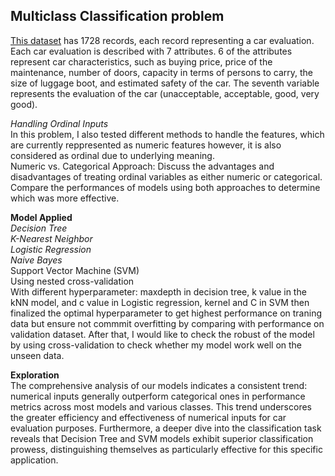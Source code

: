 ## Multiclass Classification problem

[This dataset](car+evaluation_data.zip) has 1728 records, each record representing a car evaluation. Each car evaluation is described with 7 attributes. 6 of the attributes represent car characteristics, such as buying price, price of the maintenance, number of doors, capacity in terms of persons to carry, the size of luggage boot, and estimated safety of the car. The seventh variable represents the evaluation of the car (unacceptable, acceptable, good, very good).


*Handling Ordinal Inputs*\
In this problem, I also tested different methods to handle the features, which are currently reppresented as numeric features however, it is also considered as ordinal due to underlying meaning.\
Numeric vs. Categorical Approach:
Discuss the advantages and disadvantages of treating ordinal variables as either numeric or categorical.
Compare the performances of models using both approaches to determine which was more effective.


**Model Applied**\
*Decision Tree*\
*K-Nearest Neighbor*\
*Logistic Regression*\
*Naive Bayes* \
Support Vector Machine (SVM)\
Using nested cross-validation\
With different hyperparameter: maxdepth in decision tree, k value in the kNN model, and c value in Logistic regression, kernel and C in SVM then finalized the optimal hyperparameter to get highest performance on traning data but ensure not commmit overfitting by comparing with performance on validation dataset. After that, I would like to check the robust of the model by using cross-validation to check whether my model work well on the unseen data.


**Exploration**\
The comprehensive analysis of our models indicates a consistent trend: numerical inputs generally outperform categorical ones in performance metrics across most models and various classes. This trend underscores the greater efficiency and effectiveness of numerical inputs for car evaluation purposes. Furthermore, a deeper dive into the classification task reveals that Decision Tree and SVM models exhibit superior classification prowess, distinguishing themselves as particularly effective for this specific application.
